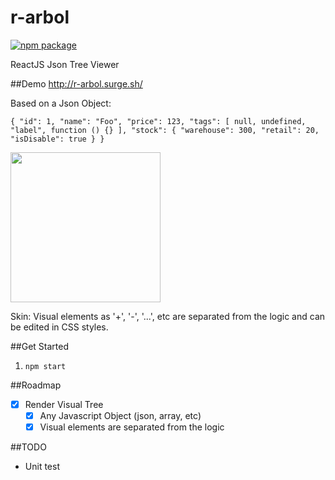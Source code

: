 # r-arbol
[![npm package](https://img.shields.io/badge/npm-0.2.0-brightgreen.svg)](https://www.npmjs.com/package/r-arbol)

ReactJS Json Tree Viewer

##Demo
http://r-arbol.surge.sh/

Based on a Json Object:

`{
  "id": 1,
  "name": "Foo",
  "price": 123,
  "tags": [
    null,
    undefined,
    "label",
    function () {}
  ],
  "stock": {
    "warehouse": 300,
    "retail": 20,
    "isDisable": true
  }
}`

[<img src="http://r-arbol.surge.sh/tree-sample.png" width="240">](http://r-arbol.surge.sh/)



Skin:
Visual elements as '+', '-', '...', etc are separated from the logic and can be edited in CSS styles.

##Get Started
1. `npm start`

##Roadmap
- [x] Render Visual Tree
	- [x] Any Javascript Object (json, array, etc)
	- [x] Visual elements are separated from the logic

##TODO
- Unit test

